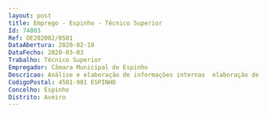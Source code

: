 ```yaml
--- 
layout: post
title: Emprego - Espinho - Técnico Superior
Id: 74803
Ref: OE202002/0501
DataAbertura: 2020-02-18
DataFecho: 2020-03-03
Trabalho: Técnico Superior
Empregador: Câmara Municipal de Espinho
Descricao: Análise e elaboração de informações internas  elaboração de toda a tramitação relativa ao Programa de Estágios Profissionais na Administração Local (PEPAL), Estágios curriculares, e de muita curta duração e outros  elaboração e gestão do mapa de pessoal do Município, bem como em todas as tarefas inerentes dos contratos emprego de inserção e contratos emprego de inserção+ ou outros projetos de caráter social promovido pelo IEFP ou outra entidade  Receção, análise e resposta aos pedidos de estágio  Tramitação dos procedimentos concursais e Horários de trabalho.
CodigoPostal: 4501-901 ESPINHO
Concelho: Espinho
Distrito: Aveiro
--- 
```


